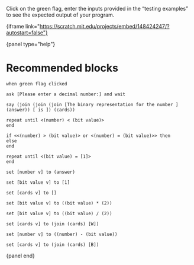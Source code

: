 Click on the green flag, enter the inputs provided in the “testing examples” to see the expected output of your program.

{iframe link="https://scratch.mit.edu/projects/embed/148424247/?autostart=false"}

{panel type="help"}

# Recommended blocks

```scratch
when green flag clicked

ask [Please enter a decimal number:] and wait

say (join (join (join [The binary representation for the number ] (answer)) [ is ]) (cards))
```

```scratch
repeat until <(number) < (bit value)>
end

if <<(number) > (bit value)> or <(number) = (bit value)>> then
else
end

repeat until <(bit value) = [1]>
end
```

```scratch
set [number v] to (answer)

set [bit value v] to [1]

set [cards v] to []

set [bit value v] to ((bit value) * (2))

set [bit value v] to ((bit value) / (2))

set [cards v] to (join (cards) [W])

set [number v] to ((number) - (bit value))

set [cards v] to (join (cards) [B])
```

{panel end}
